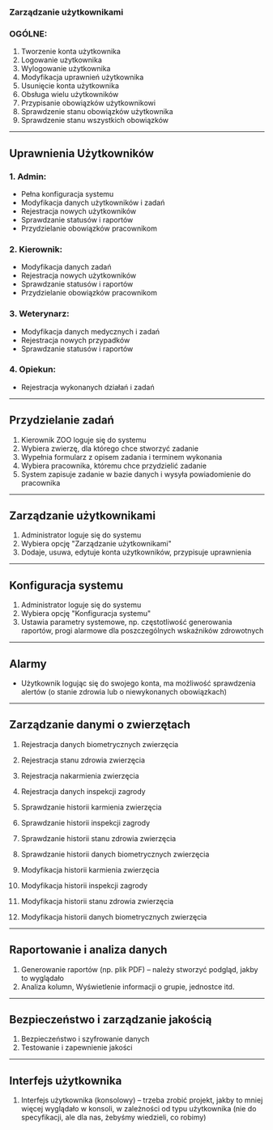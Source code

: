 ### Zarządzanie użytkownikami

### OGÓLNE:
1. Tworzenie konta użytkownika
2. Logowanie użytkownika
3. Wylogowanie użytkownika
4. Modyfikacja uprawnień użytkownika
5. Usunięcie konta użytkownika
6. Obsługa wielu użytkowników
7. Przypisanie obowiązków użytkownikowi
8. Sprawdzenie stanu obowiązków użytkownika
9. Sprawdzenie stanu wszystkich obowiązków

---

## Uprawnienia Użytkowników
### 1. **Admin**:
- Pełna konfiguracja systemu
- Modyfikacja danych użytkowników i zadań
- Rejestracja nowych użytkowników
- Sprawdzanie statusów i raportów
- Przydzielanie obowiązków pracownikom

### 2. **Kierownik**:
- Modyfikacja danych zadań
- Rejestracja nowych użytkowników
- Sprawdzanie statusów i raportów
- Przydzielanie obowiązków pracownikom 

### 3. **Weterynarz**:
- Modyfikacja danych medycznych i zadań
- Rejestracja nowych przypadków
- Sprawdzanie statusów i raportów

### 4. **Opiekun**:
- Rejestracja wykonanych działań i zadań

---

## Przydzielanie zadań
1. Kierownik ZOO loguje się do systemu
2. Wybiera zwierzę, dla którego chce stworzyć zadanie
3. Wypełnia formularz z opisem zadania i terminem wykonania
4. Wybiera pracownika, któremu chce przydzielić zadanie
5. System zapisuje zadanie w bazie danych i wysyła powiadomienie do pracownika

---

## Zarządzanie użytkownikami
1. Administrator loguje się do systemu
2. Wybiera opcję "Zarządzanie użytkownikami"
3. Dodaje, usuwa, edytuje konta użytkowników, przypisuje uprawnienia

---

## Konfiguracja systemu
1. Administrator loguje się do systemu
2. Wybiera opcję "Konfiguracja systemu"
3. Ustawia parametry systemowe, np. częstotliwość generowania raportów, progi alarmowe dla poszczególnych wskaźników zdrowotnych

---

## Alarmy
- Użytkownik logując się do swojego konta, ma możliwość sprawdzenia alertów (o stanie zdrowia lub o niewykonanych obowiązkach)

---

## Zarządzanie danymi o zwierzętach
1. Rejestracja danych biometrycznych zwierzęcia
2. Rejestracja stanu zdrowia zwierzęcia
3. Rejestracja nakarmienia zwierzęcia
4. Rejestracja danych inspekcji zagrody

5. Sprawdzanie historii karmienia zwierzęcia
6. Sprawdzanie historii inspekcji zagrody
7. Sprawdzanie historii stanu zdrowia zwierzęcia
8. Sprawdzanie historii danych biometrycznych zwierzęcia

9. Modyfikacja historii karmienia zwierzęcia
10. Modyfikacja historii inspekcji zagrody
11. Modyfikacja historii stanu zdrowia zwierzęcia
12. Modyfikacja historii danych biometrycznych zwierzęcia

---

## Raportowanie i analiza danych
1. Generowanie raportów (np. plik PDF) – należy stworzyć podgląd, jakby to wyglądało
2. Analiza kolumn, Wyświetlenie informacji o grupie, jednostce itd.

---

## Bezpieczeństwo i zarządzanie jakością
1. Bezpieczeństwo i szyfrowanie danych
2. Testowanie i zapewnienie jakości

---

## Interfejs użytkownika
1. Interfejs użytkownika (konsolowy) – trzeba zrobić projekt, jakby to mniej więcej wyglądało w konsoli, w zależności od typu użytkownika (nie do specyfikacji, ale dla nas, żebyśmy wiedzieli, co robimy)

